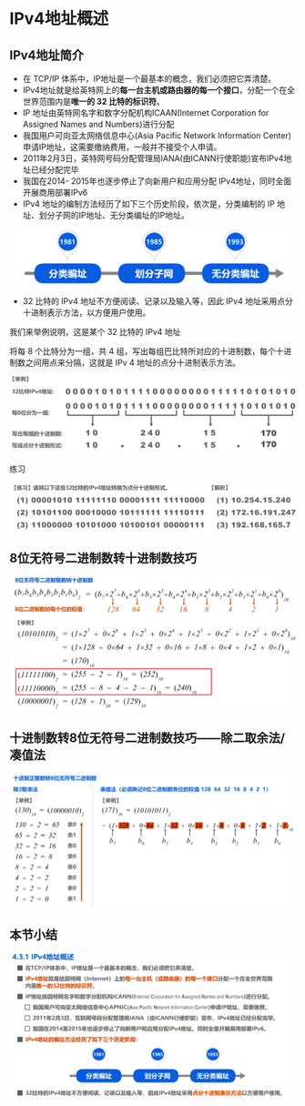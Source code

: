 # IPv4地址概述

## IPv4地址简介

- 在 TCP/IP 体系中，IP地址是一个最基本的概念，我们必须把它弄清楚。
- IPv4地址就是给英特网上的**每一台主机或路由器的每一个接口**，分配一个在全世界范围内是**唯一的 32 比特的标识符**。 
- IP 地址由英特网名字和数字分配机构ICAAN(Internet Corporation for Assigned Names and Numbers)进行分配
- 我国用户可向亚太网络信息中心(Asia Pacific Network Information Center)申请IP地址，这需要缴纳费用，一般并不接受个人申请。 
- 2011年2月3日，英特网号码分配管理局IANA(由ICANN行使职能)宣布IPv4地址已经分配完毕
- 我国在2014- 2015年也逐步停止了向新用户和应用分配 IPv4地址，同时全面开展商用部署IPv6
- IPv4 地址的编制方法经历了如下三个历史阶段，依次是，分类编制的 IP 地址、划分子网的IP地址、无分类编址的IP地址。

![image-20230320210920505](./assets/image-20230320210920505.png)



- 32 比特的 IPv4 地址不方便阅读、记录以及输入等，因此 IPv4 地址采用点分十进制表示方法，以方便用户使用。

我们来举例说明，这是某个 32 比特的 IPv4 地址

将每 8 个比特分为一组，共 4 组，写出每组巴比特所对应的十进制数，每个十进制数之间用点来分隔，这就是 IPv 4 地址的点分十进制表示方法。

![image-20230320211523376](./assets/image-20230320211523376.png)

练习

![image-20230320211613140](./assets/image-20230320211613140.png)

## 8位无符号二进制数转十进制数技巧

![image-20230320211837573](./assets/image-20230320211837573.png)

## 十进制数转8位无符号二进制数技巧——除二取余法/凑值法

![image-20230320212042572](./assets/image-20230320212042572.png)

## 本节小结

![image-20230320212112300](./assets/image-20230320212112300.png)